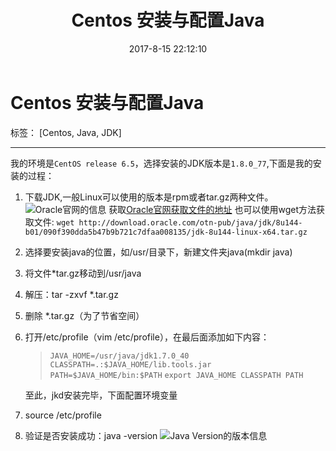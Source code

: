 ﻿---
title: Centos 安装与配置Java
date: 2017-8-15 22:12:10
tags: [Centos, Java, JDK]
---
# Centos 安装与配置Java

标签： [Centos, Java, JDK]

---
我的环境是`CentOS release 6.5`，选择安装的JDK版本是`1.8.0_77`,下面是我的安装的过程：

 1. 下载JDK,一般Linux可以使用的版本是rpm或者tar.gz两种文件。
    ![Oracle官网的信息](http://zsq-blog-image.oss-cn-beijing.aliyuncs.com/20170815/2017-08-15_110353.png)
    获取[Oracle官网获取文件的地址](http://www.oracle.com/technetwork/java/javase/downloads/jdk8-downloads-2133151.html)
    也可以使用wget方法获取文件: `wget http://download.oracle.com/otn-pub/java/jdk/8u144-b01/090f390dda5b47b9b721c7dfaa008135/jdk-8u144-linux-x64.tar.gz`
 
 2. 选择要安装java的位置，如/usr/目录下，新建文件夹java(mkdir java)
 
 3. 将文件*tar.gz移动到/usr/java
 
 4. 解压：tar -zxvf *.tar.gz
 
 5. 删除 *.tar.gz（为了节省空间）
 
 6. 打开/etc/profile（vim /etc/profile），在最后面添加如下内容：

    > `JAVA_HOME=/usr/java/jdk1.7.0_40`
      `CLASSPATH=.:$JAVA_HOME/lib.tools.jar`
      `PATH=$JAVA_HOME/bin:$PATH`
      `export JAVA_HOME CLASSPATH PATH`

    至此，jkd安装完毕，下面配置环境变量

 7. source /etc/profile

 8. 验证是否安装成功：java -version
    ![Java Version的版本信息](http://zsq-blog-image.oss-cn-beijing.aliyuncs.com/20170815/2017-08-15_110509.png)




